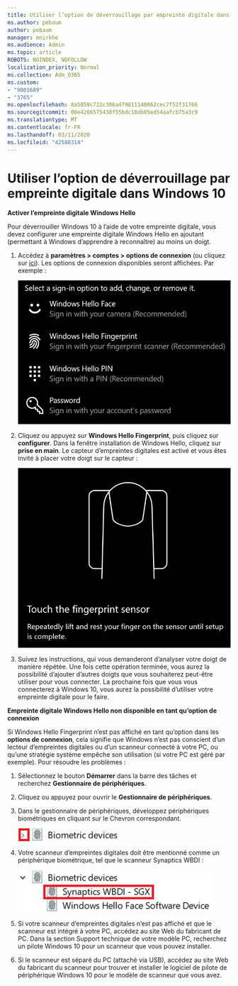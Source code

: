 ```yaml
---
title: Utiliser l’option de déverrouillage par empreinte digitale dans Windows 10
ms.author: pebaum
author: pebaum
manager: mnirkhe
ms.audience: Admin
ms.topic: article
ROBOTS: NOINDEX, NOFOLLOW
localization_priority: Normal
ms.collection: Adm_O365
ms.custom:
- "9001689"
- "3765"
ms.openlocfilehash: 8a5059c722c306ad79811140062cec7f52f31766
ms.sourcegitcommit: 00e4266575438f55bdc18db05ed54aafcb75a3c9
ms.translationtype: MT
ms.contentlocale: fr-FR
ms.lasthandoff: 03/11/2020
ms.locfileid: "42588314"
---
```

# <a name="use-fingerprint-unlock-option-in-windows-10"></a>Utiliser l’option de déverrouillage par empreinte digitale dans Windows 10

**Activer l’empreinte digitale Windows Hello**

Pour déverrouiller Windows 10 à l’aide de votre empreinte digitale, vous devez configurer une empreinte digitale Windows Hello en ajoutant (permettant à Windows d’apprendre à reconnaître) au moins un doigt. 

1. Accédez à **paramètres > comptes > options de connexion** (ou cliquez sur [ici](ms-settings:signinoptions?activationSource=GetHelp)). Les options de connexion disponibles seront affichées. Par exemple :

    ![Options de connexion.](media/sign-in-options.png)

2. Cliquez ou appuyez sur **Windows Hello Fingerprint**, puis cliquez sur **configurer**. Dans la fenêtre installation de Windows Hello, cliquez sur **prise en main**. Le capteur d’empreintes digitales est activé et vous êtes invité à placer votre doigt sur le capteur :

   ![Capteur d’empreintes digitales.](media/fingerprint-sensor.png)

3. Suivez les instructions, qui vous demanderont d’analyser votre doigt de manière répétée. Une fois cette opération terminée, vous aurez la possibilité d’ajouter d’autres doigts que vous souhaiterez peut-être utiliser pour vous connecter. La prochaine fois que vous vous connecterez à Windows 10, vous aurez la possibilité d’utiliser votre empreinte digitale pour le faire.

**Empreinte digitale Windows Hello non disponible en tant qu’option de connexion**

Si Windows Hello Fingerprint n’est pas affiché en tant qu’option dans les **options de connexion**, cela signifie que Windows n’est pas conscient d’un lecteur d’empreintes digitales ou d’un scanneur connecté à votre PC, ou qu’une stratégie système empêche son utilisation (si votre PC est géré par exemple). Pour résoudre les problèmes : 

1. Sélectionnez le bouton **Démarrer** dans la barre des tâches et recherchez **Gestionnaire de périphériques**.

2. Cliquez ou appuyez pour ouvrir le **Gestionnaire de périphériques**.

3. Dans le gestionnaire de périphériques, développez périphériques biométriques en cliquant sur le Chevron correspondant.

   ![Périphériques biométriques.](media/biometric-devices.png)

4. Votre scanneur d’empreintes digitales doit être mentionné comme un périphérique biométrique, tel que le scanneur Synaptics WBDI :

   ![Périphériques biométriques.](media/biometric-devices-expanded.png)

5. Si votre scanneur d’empreintes digitales n’est pas affiché et que le scanneur est intégré à votre PC, accédez au site Web du fabricant de PC. Dans la section Support technique de votre modèle PC, recherchez un pilote Windows 10 pour un scanneur que vous pouvez installer.

6. Si le scanneur est séparé du PC (attaché via USB), accédez au site Web du fabricant du scanneur pour trouver et installer le logiciel de pilote de périphérique Windows 10 pour le modèle de scanneur que vous avez.
